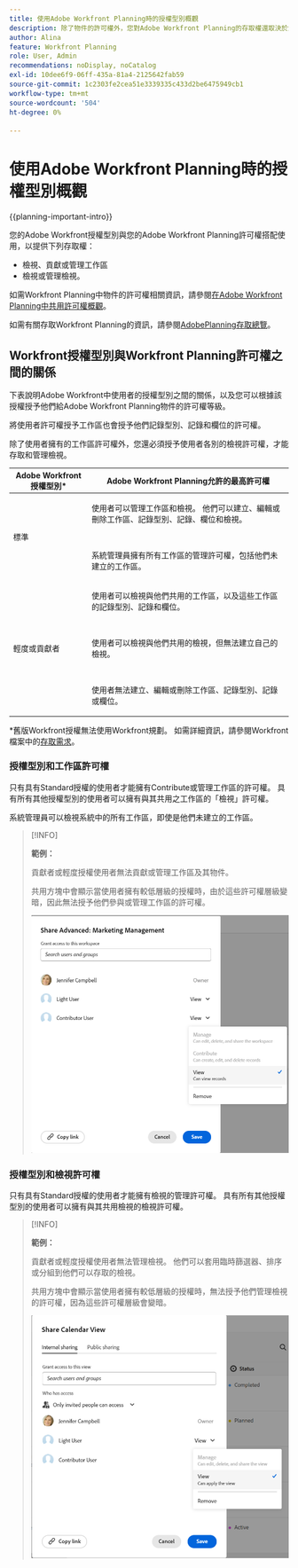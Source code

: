 ```yaml
---
title: 使用Adobe Workfront Planning時的授權型別概觀
description: 除了物件的許可權外，您對Adobe Workfront Planning的存取權還取決於您的授權型別。 並非組織中的所有使用者都有相同的存取權和許可權來使用Adobe Workfront Planning。 本文說明使用者對Adobe Workfront Planning的存取層級。
author: Alina
feature: Workfront Planning
role: User, Admin
recommendations: noDisplay, noCatalog
exl-id: 10dee6f9-06ff-435a-81a4-2125642fab59
source-git-commit: 1c2303fe2cea51e3339335c433d2be6475949cb1
workflow-type: tm+mt
source-wordcount: '504'
ht-degree: 0%

---
```



# 使用Adobe Workfront Planning時的授權型別概觀

{{planning-important-intro}}

您的Adobe Workfront授權型別與您的Adobe Workfront Planning許可權搭配使用，以提供下列存取權：

* 檢視、貢獻或管理工作區
* 檢視或管理檢視。

如需Workfront Planning中物件的許可權相關資訊，請參閱[在Adobe Workfront Planning中共用許可權概觀](/help/quicksilver/planning/access/sharing-permissions-overview.md)。

如需有關存取Workfront Planning的資訊，請參閱[AdobePlanning存取總覽](/help/quicksilver/planning/access/access-overview.md)。

## Workfront授權型別與Workfront Planning許可權之間的關係

下表說明Adobe Workfront中使用者的授權型別之間的關係，以及您可以根據該授權授予他們給Adobe Workfront Planning物件的許可權等級。

將使用者許可權授予工作區也會授予他們記錄型別、記錄和欄位的許可權。

除了使用者擁有的工作區許可權外，您還必須授予使用者各別的檢視許可權，才能存取和管理檢視。

| Adobe Workfront授權型別* | Adobe Workfront Planning允許的最高許可權 |
|------------------------------------------------|-------------------------------------------------------------------------------------------------------------------------------------------------------------------------------|
| 標準 | <p>使用者可以管理工作區和檢視。 他們可以建立、編輯或刪除工作區、記錄型別、記錄、欄位和檢視。</p> <br> <p>系統管理員擁有所有工作區的管理許可權，包括他們未建立的工作區。</p> |
| 輕度或貢獻者 | <p>使用者可以檢視與他們共用的工作區，以及這些工作區的記錄型別、記錄和欄位。</p> <br> <p>使用者可以檢視與他們共用的檢視，但無法建立自己的檢視。 </p><br> <p>使用者無法建立、編輯或刪除工作區、記錄型別、記錄或欄位。</p> |

*舊版Workfront授權無法使用Workfront規劃。
如需詳細資訊，請參閱Workfront檔案中的[存取需求](/help/quicksilver/administration-and-setup/add-users/access-levels-and-object-permissions/access-level-requirements-in-documentation.md)。


<!--OLD 

| Adobe Workfront license type*                                   | Highest permissions allowed in Adobe Workfront Planning                                                                                                                                             |
|------------------------------------------------|-------------------------------------------------------------------------------------------------------------------------------------------------------------------------------|
|New: Standard <br> or <br>Current: Plan                    | Users can manage workspaces. They can create, edit, or delete workspaces, record types, records, and fields. <br> System administrators have Manage permissions to all workspaces, including the ones they did not create.                                                                                                                     |
| New: Light, Contributor <br> or <br>Current: Work, Requestor, Reviewer                      | Users can view the workspaces shared with them, as well as the record types, records, and fields of those workspaces. <br> Users cannot create, edit, or delete workspaces, record types, records, or fields.|

*For more information, see [Access requirements in Workfront documentation](/help/quicksilver/administration-and-setup/add-users/access-levels-and-object-permissions/access-level-requirements-in-documentation.md).
-->

### 授權型別和工作區許可權

只有具有Standard授權的使用者才能擁有Contribute或管理工作區的許可權。 具有所有其他授權型別的使用者可以擁有與其共用之工作區的「檢視」許可權。

系統管理員可以檢視系統中的所有工作區，即使是他們未建立的工作區。

>[!INFO]
>
>**範例：**
>
>貢獻者或輕度授權使用者無法貢獻或管理工作區及其物件。
>
>共用方塊中會顯示當使用者擁有較低層級的授權時，由於這些許可權層級變暗，因此無法授予他們參與或管理工作區的許可權。
>
>![](assets/permissions-grayed-out-for-contributor-user-on-workspace.png)


### 授權型別和檢視許可權

只有具有Standard授權的使用者才能擁有檢視的管理許可權。 具有所有其他授權型別的使用者可以擁有與其共用檢視的檢視許可權。

>[!INFO]
>
>**範例：**
>
>貢獻者或輕度授權使用者無法管理檢視。 他們可以套用臨時篩選器、排序或分組到他們可以存取的檢視。
>
>共用方塊中會顯示當使用者擁有較低層級的授權時，無法授予他們管理檢視的許可權，因為這些許可權層級會變暗。
>
>![](assets/permissions-grayed-out-for-light-user.png)
